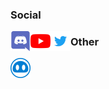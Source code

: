 ### Social

[<img align='left' src='https://raw.githubusercontent.com/Nevysian/Nevysian/master/icons/Discord.svg' alt='Discord' width='32px' />][discord]
[<img align='left' src='https://raw.githubusercontent.com/Nevysian/Nevysian/master/icons/Youtube.svg' alt='Youtube' width='32px' />][youtube]
[<img align='left' src='https://raw.githubusercontent.com/Nevysian/Nevysian/master/icons/Twitter.svg' alt='Twitter' width='32px' />][twitter]

### Other

[<img align='left' src='https://raw.githubusercontent.com/Nevysian/Nevysian/master/icons/NeviNeutral.svg' alt='Nevi' width='32px' />][nevi]

[discord]: https://discord.com/users/657702969034407947
[youtube]: https://www.youtube.com/channel/UCV7ejjvBuvhULn_hoM1sYwA
[twitter]: https://twitter.com/Nevysian
[nevi]: https://discord.com/oauth2/authorize?client_id=703042010352713729&scope=bot&permissions=403008598
